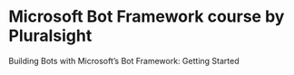 # Microsoft Bot Framework course by Pluralsight
Building Bots with Microsoft’s Bot Framework: Getting Started
